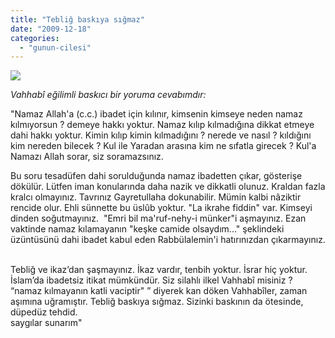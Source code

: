```yaml
---
title: "Tebliğ baskıya sığmaz"
date: "2009-12-18"
categories: 
  - "gunun-cilesi"
---
```


_![](/uploads/image/vehhabi1.jpg)_

_Vahhabî eğilimli baskıcı bir yoruma cevabımdır:_

"Namaz Allah'a (c.c.) ibadet için kılınır, kimsenin kimseye neden namaz kılmıyorsun ? demeye hakkı yoktur. Namaz kılıp kılmadığına dikkat etmeye dahi hakkı yoktur. Kimin kılıp kimin kılmadığını ? nerede ve nasıl ? kıldığını kim nereden bilecek ? Kul ile Yaradan arasına kim ne sıfatla girecek ? Kul'a Namazı Allah sorar, siz soramazsınız.  
  
Bu soru tesadüfen dahi sorulduğunda namaz ibadetten çıkar, gösterişe dökülür. Lütfen iman konularında daha nazik ve dikkatli olunuz. Kraldan fazla kralcı olmayınız. Tavrınız Gayretullaha dokunabilir. Mümin kalbi nâziktir rencide olur. Ehli sünnette bu üslûb yoktur. "La ikrahe fiddin" var. Kimseyi dinden soğutmayınız.  "Emri bil ma'ruf-nehy-i münker"i aşmayınız. Ezan vaktinde namaz kılamayanın "keşke camide olsaydım..." şeklindeki üzüntüsünü dahi ibadet kabul eden Rabbülalemin'i hatırınızdan çıkarmayınız.    
  
Tebliğ ve ikaz’dan şaşmayınız. İkaz vardır, tenbih yoktur. İsrar hiç yoktur. İslam’da ibadetsiz itikat mümkündür. Siz silahlı ilkel Vahhabî misiniz ? “namaz kılmayanın katli vaciptir" ” diyerek kan döken Vahhabîler, zaman aşımına uğramıştır. Tebliğ baskıya sığmaz. Sizinki baskının da ötesinde, düpedüz tehdid.  
saygılar sunarım"
